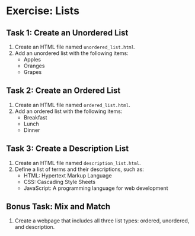 # Exercise: Lists

## Task 1: Create an Unordered List
1. Create an HTML file named `unordered_list.html`.
2. Add an unordered list with the following items:
   - Apples
   - Oranges
   - Grapes

## Task 2: Create an Ordered List
1. Create an HTML file named `ordered_list.html`.
2. Add an ordered list with the following items:
   - Breakfast
   - Lunch
   - Dinner

## Task 3: Create a Description List
1. Create an HTML file named `description_list.html`.
2. Define a list of terms and their descriptions, such as:
   - HTML: Hypertext Markup Language
   - CSS: Cascading Style Sheets
   - JavaScript: A programming language for web development

## Bonus Task: Mix and Match
1. Create a webpage that includes all three list types: ordered, unordered, and description.

